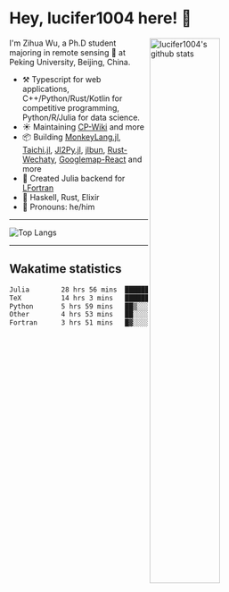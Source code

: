 # Hey, lucifer1004 here! :wave:

<img width="50%" align="right" alt="lucifer1004's github stats" src="https://github-readme-stats.vercel.app/api?username=lucifer1004&show_icons=true">

I'm Zihua Wu, a Ph.D student majoring in remote sensing :satellite: at Peking University, Beijing, China.

- :hammer_and_pick: Typescript for web applications, C++/Python/Rust/Kotlin for competitive programming, Python/R/Julia for data science.
- :sunny: Maintaining [CP-Wiki](https://cp-wiki.vercel.app) and more 
- :package: Building [MonkeyLang.jl](https://github.com/lucifer1004/MonkeyLang.jl), [Taichi.jl](https://github.com/lucifer1004/Taichi.jl), [Jl2Py.jl](https://github.com/lucifer1004/Jl2Py.jl), [jlbun](https://github.com/lucifer1004/jlbun), [Rust-Wechaty](https://github.com/wechaty/rust-wechaty), [Googlemap-React](https://github.com/googlemap-react/googlemap-react) and more
- :sparkler: Created Julia backend for [LFortran](https://github.com/lfortran/lfortran)
- :seedling: Haskell, Rust, Elixir
- :man: Pronouns: he/him

---

![Top Langs](https://github-readme-stats.vercel.app/api/top-langs/?username=lucifer1004&layout=compact)

---

## Wakatime statistics

<!--START_SECTION:waka-->

```txt
Julia        28 hrs 56 mins  ████████████░░░░░░░░░░░░░   48.06 %
TeX          14 hrs 3 mins   ██████░░░░░░░░░░░░░░░░░░░   23.36 %
Python       5 hrs 59 mins   ██▒░░░░░░░░░░░░░░░░░░░░░░   09.95 %
Other        4 hrs 53 mins   ██░░░░░░░░░░░░░░░░░░░░░░░   08.13 %
Fortran      3 hrs 51 mins   █▓░░░░░░░░░░░░░░░░░░░░░░░   06.42 %
```

<!--END_SECTION:waka-->
